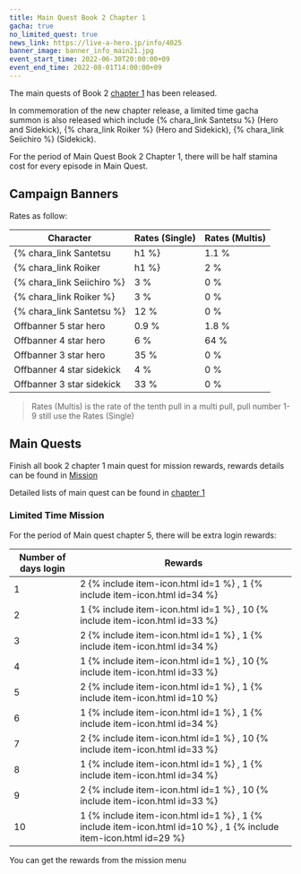```yaml
---
title: Main Quest Book 2 Chapter 1
gacha: true
no_limited_quest: true
news_link: https://live-a-hero.jp/info/4025
banner_image: banner_info_main21.jpg 
event_start_time: 2022-06-30T20:00:00+09
event_end_time: 2022-08-01T14:00:00+09
---
```


The main quests of Book 2 [chapter 1](/main_quests/chapter06/) has been released.

In commemoration of the new chapter release, a limited time gacha summon is also released which include {% chara_link Santetsu %} (Hero and Sidekick), {% chara_link Roiker %} (Hero and Sidekick), {% chara_link Seiichiro %} (Sidekick).

For the period of Main Quest Book 2 Chapter 1, there will be half stamina cost for every episode in Main Quest.

## Campaign Banners

Rates as follow:

| Character                                                | Rates (Single) | Rates (Multis) |
|----------------------------------------------------------|----------------|----------------|
| {% chara_link Santetsu|h1 %}                            | 1.1 %            | 2.2 %            |
| {% chara_link Roiker|h1 %}                               | 2 %              | 32 %             |
| {% chara_link Seiichiro %}                                    | 3 %              | 0 %              |
| {% chara_link Roiker %}                                  | 3 %              | 0 %              |
| {% chara_link Santetsu %}                                  | 12 %             | 0 %              |
| Offbanner 5 star hero                                    | 0.9 %            | 1.8 %            |
| Offbanner 4 star hero                                    | 6 %              | 64 %             |
| Offbanner 3 star hero                                    | 35 %             | 0 %              |
| Offbanner 4 star sidekick                                | 4 %              | 0 %              |
| Offbanner 3 star sidekick                                | 33 %             | 0 %              |

>Rates (Multis) is the rate of the tenth pull in a multi pull, pull number 1-9 still use the Rates (Single)

## Main Quests

Finish all book 2 chapter 1 main quest for mission rewards, rewards details can be found in [Mission](/guide/mission/#main-quest)

Detailed lists of main quest can be found in [chapter 1](/main_quests/chapter06/)

### Limited Time Mission

For the period of Main quest chapter 5, there will be extra login rewards:

| Number of days login  | Rewards      |
|----|----------------|
| 1  | 2 {% include item-icon.html id=1 %} , 1 {% include item-icon.html id=34 %}   |
| 2  | 1 {% include item-icon.html id=1 %} , 10 {% include item-icon.html id=33 %}  |
| 3  | 2 {% include item-icon.html id=1 %} , 1 {% include item-icon.html id=34 %}   |
| 4  | 1 {% include item-icon.html id=1 %} , 10 {% include item-icon.html id=33 %}  |
| 5  | 2 {% include item-icon.html id=1 %} , 1 {% include item-icon.html id=10 %}   |
| 6  | 1 {% include item-icon.html id=1 %} , 1 {% include item-icon.html id=34 %}   |
| 7  | 2 {% include item-icon.html id=1 %} , 10 {% include item-icon.html id=33 %}  |
| 8  | 1 {% include item-icon.html id=1 %} , 1 {% include item-icon.html id=34 %}   |
| 9  | 2 {% include item-icon.html id=1 %} , 10 {% include item-icon.html id=33 %}  |
| 10 | 1 {% include item-icon.html id=1 %} , 1 {% include item-icon.html id=10 %} , 1 {% include item-icon.html id=29 %}  |

You can get the rewards from the mission menu
